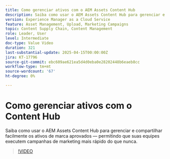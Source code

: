 ```yaml
---
title: Como gerenciar ativos com o AEM Assets Content Hub
description: Saiba como usar o AEM Assets Content Hub para gerenciar e compartilhar facilmente os ativos de marca aprovados, permitindo que suas equipes executem campanhas de marketing mais rápido do que nunca.
version: Experience Manager as a Cloud Service
feature: Asset Management, Upload, Marketing Campaigns
topic: Content Supply Chain, Content Management
role: Leader, User
level: Intermediate
doc-type: Value Video
duration: 321
last-substantial-update: 2025-04-15T00:00:00Z
jira: KT-17796
source-git-commit: ebc609ae621ea5d4d0eba0e28202448b6eaeb8cc
workflow-type: tm+mt
source-wordcount: '67'
ht-degree: 0%

---
```



# Como gerenciar ativos com o Content Hub

Saiba como usar o AEM Assets Content Hub para gerenciar e compartilhar facilmente os ativos de marca aprovados — permitindo que suas equipes executem campanhas de marketing mais rápido do que nunca.

>[!VIDEO](https://video.tv.adobe.com/v/3457638/?learn=on&enablevpops)
